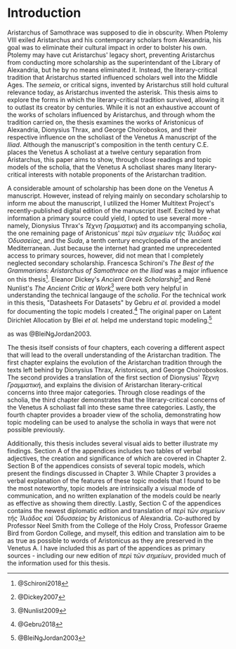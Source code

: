 # Introduction

Aristarchus of Samothrace was supposed to die in obscurity. When Ptolemy VIII exiled Aristarchus and his contemporary scholars from Alexandria, his goal was to eliminate their cultural impact in order to bolster his own. Ptolemy may have cut Aristarchus' legacy short, preventing Aristarchus from conducting more scholarship as the superintendant of the Library of Alexandria, but he by no means eliminated it. Instead, the literary-critical tradition that Aristarchus started influenced scholars well into the Middle Ages. The _semeia_, or critical signs, invented by Aristarchus still hold cultural relevance today, as Aristarchus invented the asterisk. This thesis aims to explore the forms in which the literary-critical tradition survived, allowing it to outlast its creator by centuries. While it is not an exhaustive account of the works of scholars influenced by Aristarchus, and through whom the tradition carried on, the thesis examines the works of Aristonicus of Alexandria, Dionysius Thrax, and George Choiroboskos, and their respective influence on the scholiast of the Venetus A manuscript of the _Iliad_. Although the manuscript's composition in the tenth century C.E. places the Venetus A scholiast at a twelve century separation from Aristarchus, this paper aims to show, through close readings and topic models of the scholia, that the Venetus A scholiast shares many literary-critical interests with notable proponents of the Aristarchan tradition.

A considerable amount of scholarship has been done on the Venetus A manuscript. However, instead of relying mainly on secondary scholarship to inform me about the manuscript, I utilized the Homer Multitext Project's recently-published digital edition of the manuscript itself. Excited by what information a primary source could yield, I opted to use several more - namely, Dionysius Thrax's _Τέχνη Γραμματική_ and its accompanying scholia, the one remaining page of Aristonicus' _περὶ τῶν σημείων τῆς Ἰλιάδος καὶ Ὀδυσσείας_, and the _Suda_, a tenth century encyclopedia of the ancient Mediterranean. Just because the internet had granted me unprecedented access to primary sources, however, did not mean that I completely neglected secondary scholarship. Francesca Schironi's _The Best of the Grammarians: Aristarchus of Samothrace on the Iliad_ was a major influence on this thesis[^1].  Eleanor Dickey's *Ancient Greek Scholarship*[^2] and René Nunlist's *The Ancient Critic at Work*[^3] were both very helpful in understanding the technical langauge of the *scholia*.  For the technical work in this thesis, "Datasheets For Datasets" by Gebru *et al.*  provided a model for documenting the topic models I created.[^4]  The original paper on Latent Dirichlet Allocation by Blei *et al.* helpd me understand topic modeling.[^5]

 as was @BleiNgJordan2003. 


[^1]: @Schironi2018

[^2]: @Dickey2007 

[^3]: @Nunlist2009

[^4]: @Gebru2018  

[^5]: @BleiNgJordan2003



The thesis itself consists of four chapters, each covering a different aspect that will lead to the overall understanding of the Aristarchan tradition. The first chapter explains the evolution of the Aristarchan tradition through the texts left behind by Dionysius Thrax, Aristonicus, and George Choiroboskos. The second provides a translation of the first section of Dionysius' _Τέχνη Γραμματική_, and explains the division of Aristarchan literary-critical concerns into three major categories. Through close readings of the scholia, the third chapter demonstrates that the literary-critical concerns of the Venetus A scholiast fall into these same three categories. Lastly, the fourth chapter provides a broader view of the scholia, demonstrating how topic modeling can be used to analyse the scholia in ways that were not possible previously.

Additionally, this thesis includes several visual aids to better illustrate my findings. Section A of the appendices includes two tables of verbal adjectives, the creation and significance of which are covered in Chapter 2. Section B of the appendices consists of several topic models, which present the findings discussed in Chapter 3. While Chapter 3 provides a verbal explanation of the features of these topic models that I found to be the most noteworthy, topic models are intrinsically a visual mode of communication, and no written explanation of the models could be nearly as effective as showing them directly. Lastly, Section C of the appendices contains the newest diplomatic edition and translation of _περὶ τῶν σημείων τῆς Ἰλιάδος καὶ Ὀδυσσείας_ by Aristonicus of Alexandria. Co-authored by Professor Neel Smith from the College of the Holy Cross, Professor Graeme Bird from Gordon College, and myself, this edition and translation aim to be as true as possible to words of Aristonicus as they are preserved in the Venetus A. I have included this as part of the appendices as primary sources - including our new edition of _περὶ τῶν σημείων_, provided much of the information used for this thesis.
